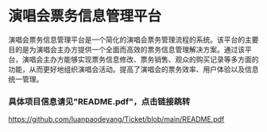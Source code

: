 # 演唱会票务信息管理平台

​	演唱会票务信息管理平台是一个简化的演唱会票务管理流程的系统。该平台的主要目的是为演唱会主办方提供一个全面而高效的票务信息管理解决方案。通过该平台，演唱会主办方能够实现票务信息修改、票务销售、观众的购买记录等多方面的功能，从而更好地组织演唱会活动。提高了演唱会的票务效率、用户体验以及信息统一管理。

### 具体项目信息请见"README.pdf"，点击链接跳转
<https://github.com/luanpaodeyang/Ticket/blob/main/README.pdf>
